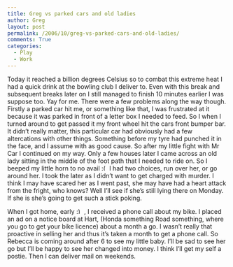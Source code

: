 ```yaml
---
title: Greg vs parked cars and old ladies
author: Greg
layout: post
permalink: /2006/10/greg-vs-parked-cars-and-old-ladies/
comments: True
categories:
  - Play
  - Work
---
```

Today it reached a billion degrees Celsius so to combat this extreme heat I had a quick drink at the bowling club I deliver to. Even with this break and subsequent breaks later on I still managed to finish 10 minutes earlier I was suppose too. Yay for me. There were a few problems along the way though. Firstly a parked car hit me, or something like that, I was frustrated at it because it was parked in front of a letter box I needed to feed. So I when I turned around to get passed it my front wheel hit the cars front bumper bar. It didn’t really matter, this particular car had obviously had a few altercations with other things. Something before my tyre had punched it in the face, and I assume with as good cause. So after my little fight with Mr Car I continued on my way. Only a few houses later I came across an old lady sitting in the middle of the foot path that I needed to ride on. So I beeped my little horn to no avail <img src="http://gregology.net/wp-includes/images/smilies/frownie.png" alt=":(" class="wp-smiley" style="height: 1em; max-height: 1em;" /> I had two choices, run over her, or go around her. I took the later as I didn’t want to get charged with murder. I think I may have scared her as I went past, she may have had a heart attack from the fright, who knows? Well I’ll see if she’s still lying there on Monday. If she is she’s going to get such a stick poking.

When I got home, early <img src="http://gregology.net/wp-includes/images/smilies/simple-smile.png" alt=":)" class="wp-smiley" style="height: 1em; max-height: 1em;" /> , I received a phone call about my bike. I placed an ad on a notice board at Hart, (Honda something Road something, where you go to get your bike licence) about a month a go. I wasn’t really that proactive in selling her and thus it’s taken a month to get a phone call. So Rebecca is coming around after 6 to see my little baby. I’ll be sad to see her go but I’ll be happy to see her changed into money. I think I’ll get my self a postie. Then I can deliver mail on weekends.